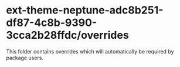 # ext-theme-neptune-adc8b251-df87-4c8b-9390-3cca2b28ffdc/overrides

This folder contains overrides which will automatically be required by package users.
